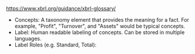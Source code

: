 https://www.xbrl.org/guidance/xbrl-glossary/
- Concepts: 
A taxonomy element that provides the meaning for a fact. For example, "Profit", "Turnover", and "Assets" would be typical concepts. 
- Label: Human readable labeling of concepts. Can be stored in multiple languages.
- Label Roles (e.g. Standard, Total): 
